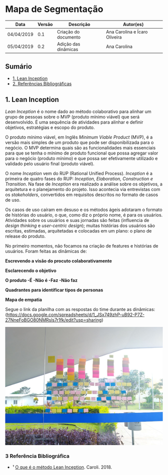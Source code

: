 # Mapa de Segmentação
| **Data** | **Versão** | **Descrição** | **Autor(es)** |
|---|---|---|---|
|04/04/2019 | 0.1 | Criação do documento | Ana Carolina e Ícaro Oliveira |
|05/04/2019 | 0.2 | Adição das dinâmicas | Ana Carolina |

## Sumário
- [1. Lean Inception](#lean-inception)
- [2. Referências Bibliográficas](#2-referencia-bibliografica)


## 1. Lean Inception
_Lean Inception_ é o nome dado ao método colaborativo para alinhar um grupo de pessoas sobre o MVP (produto mínimo viável) que será desenvolvido. É uma sequência de atividades para alinhar e definir objetivos, estratégias e escopo do produto.

O produto mínimo viável, em Inglês _Minimum Viable Product_ (MVP), é a versão mais simples de um produto que pode ser disponibilizada para o negócio. O MVP determina quais são as funcionalidades mais essenciais para que se tenha o mínimo de produto funcional que possa agregar valor para o negócio (produto mínimo) e que possa ser efetivamente utilizado e validado pelo usuário final (produto viável).

O nome _Inception_ vem do RUP (Rational Unified Process). _Inception_ é a primeira de quatro fases do RUP: _Inception, Elaboration, Construction e Transition_.  Na fase de _Inception_ era realizado a análise sobre os objetivos, a arquitetura e o planejamento do projeto. Isso acontecia via entrevistas com os _stakeholders_, convertidos em requisitos descritos no formato de casos de uso.

Os casos de uso caíram em desuso e os métodos ágeis adotaram o formato de histórias do usuário, o que, como diz o próprio nome, é para os usuários. Atividades sobre os usuários e suas jornadas são feitas (influencia de _design thinking_ e _user-centric design_); muitas histórias dos usuários são escritas, estimadas, arquitetadas e colocadas em um plano: o plano de release do produto.

No primeiro momentos, não focamos na criação de features e histórias de usuários. Foram feitas as dinâmicas de:

**Escrevendo a visão do procuto colaborativamente**

**Esclarecendo o objetivo**

**O produto -É -Não é -Faz -Não faz**

**Quadrantes para identificar tipos de personas**

**Mapa de empatia**

Segue o link da planilha com as respostas do time durante as dinâmicas:
(https://docs.google.com/spreadsheets/d/1_JSx749zhP-uB92-P7Z-27NneFoBGO80NMRsls7r1fk/edit?usp=sharing)

![lean](../assets/img/Lean-Inception/lean.jpg)

### 3 Referência Bibliográfica
- ¹ [O que é o método Lean Inception](http://http://www.caroli.org/lean-inception/). Caroli. 2018.